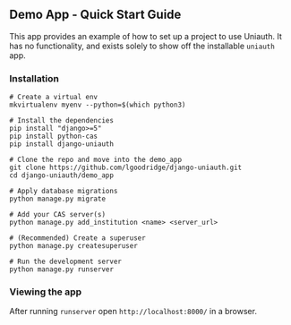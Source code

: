 ## Demo App - Quick Start Guide

This app provides an example of how to set up a project to use Uniauth.
It has no functionality, and exists solely to show off the installable `uniauth` app.

### Installation

    # Create a virtual env
    mkvirtualenv myenv --python=$(which python3)
    
    # Install the dependencies
    pip install "django>=5"
    pip install python-cas
    pip install django-uniauth
    
    # Clone the repo and move into the demo_app
    git clone https://github.com/lgoodridge/django-uniauth.git
    cd django-uniauth/demo_app

    # Apply database migrations
    python manage.py migrate
    
    # Add your CAS server(s)
    python manage.py add_institution <name> <server_url>

    # (Recommended) Create a superuser
    python manage.py createsuperuser

    # Run the development server
    python manage.py runserver

### Viewing the app

After running `runserver` open `http://localhost:8000/` in a browser.
